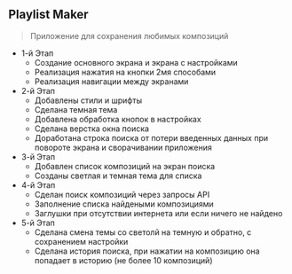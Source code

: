 ## Playlist Maker
> Приложение для сохранения любимых композиций

- 1-й Этап
    * Создание основного экрана и экрана с настройками
    * Реализация нажатия на кнопки 2мя способами
    * Реализация навигации между экранами
- 2-й Этап
    * Добавлены стили и шрифты
    * Сделана темная тема
    * Добавлена обработка кнопок в настройках
    * Сделана верстка окна поиска
    * Доработана строка поиска от потери введенных данных при повороте экрана и сворачивании приложения
- 3-й Этап
    * Добавлен список композиций на экран поиска
    * Созданы светлая и темная тема для списка
- 4-й Этап
    * Сделан поиск композиций через запросы API
    * Заполнение списка найдеными композициями
    * Заглушки при отсутствии интернета или если ничего не найдено
- 5-й Этап
    * Сделана смена темы со светолй на темную и обратно, с сохранением настройки
    * Сделана история поиска, при нажатии на композицию она попадает в историю (не более 10 композиций)